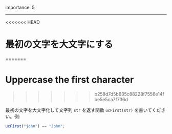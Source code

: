 importance: 5

---

<<<<<<< HEAD
# 最初の文字を大文字にする
=======
# Uppercase the first character
>>>>>>> b258d7d5b635c88228f7556e14fbe5e5ca7f736d

最初の文字を大文字化して文字列 `str` を返す関数 `ucFirst(str)` を書いてください。例:

```js
ucFirst("john") == "John";
```
